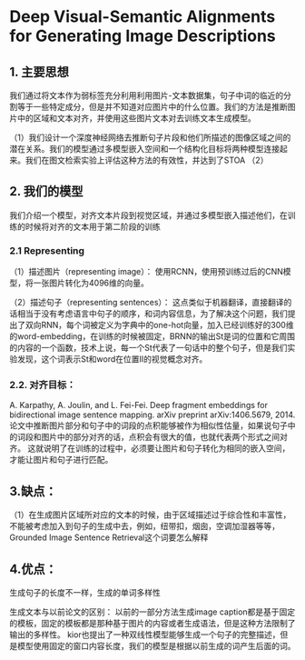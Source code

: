 # Deep Visual-Semantic Alignments for Generating Image Descriptions
## 1. 主要思想
   我们通过将文本作为弱标签充分利用利用图片-文本数据集，句子中词的临近的分割等于一些特定成分，但是并不知道对应图片中的什么位置。我们的方法是推断图片中的区域和文本对齐，并使用这些图片文本对去训练文本生成模型。
   
   （1）我们设计一个深度神经网络去推断句子片段和他们所描述的图像区域之间的潜在关系。我们的模型通过多模型嵌入空间和一个结构化目标将两种模型连接起来。我们在图文检索实验上评估这种方法的有效性，并达到了STOA
   （2）

## 2. 我们的模型
   我们介绍一个模型，对齐文本片段到视觉区域，并通过多模型嵌入描述他们，在训练的时候将对齐的文本用于第二阶段的训练
### 2.1 Representing
   （1）描述图片（representing image）：
使用RCNN，使用预训练过后的CNN模型，将一张图片转化为4096维的向量。

   （2）描述句子（representing sentences）：
这点类似于机器翻译，直接翻译的话相当于没有考虑语言中句子的顺序，和词内容信息，为了解决这个问题，我们提出了双向RNN，每个词被定义为字典中的one-hot向量，加入已经训练好的300维的word-embedding，在训练的时候被固定，BRNN的输出St是词的位置和它周围的内容的一个函数，技术上说，每一个St代表了一句话中的整个句子，但是我们实验发现，这个词表示St和word在位置II的视觉概念对齐。
### 2.2. 对齐目标：
   A. Karpathy, A. Joulin, and L. Fei-Fei. Deep fragment embeddings
for bidirectional image sentence mapping. arXiv preprint arXiv:1406.5679, 2014.
  论文中推断图片部分和句子中的词段的点积能够被作为相似性估量，如果说句子中的词段和图片中的部分对齐的话，点积会有很大的值，也就代表两个形式之间对齐。
这就说明了在训练的过程中，必须要让图片和句子转化为相同的嵌入空间，才能让图片和句子进行匹配。
## 3.缺点：
（1）在生成图片区域所对应的文本的时候，由于区域描述过于综合性和丰富性，不能被考虑加入到句子的生成中去，例如，纽带扣，烟囱，空调加湿器等等，
Grounded Image Sentence Retrieval这个词要怎么解释
## 4.优点：
生成句子的长度不一样，生成的单词多样性

生成文本与以前论文的区别：
以前的一部分方法生成image caption都是基于固定的模板，固定的模板都是那种基于图片的内容或者生成语法，但是这种方法限制了输出的多样性。
kior也提出了一种双线性模型能够生成一个句子的完整描述，但是模型使用固定的窗口内容长度，我们的模型是根据以前生成的词产生后面的词。



